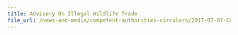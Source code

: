 ```yaml
---
title: Advisory On Illegal Wildlife Trade 
file_url: /news-and-media/competent-authorities-circulars/2017-07-07-CA.pdf
---
```

